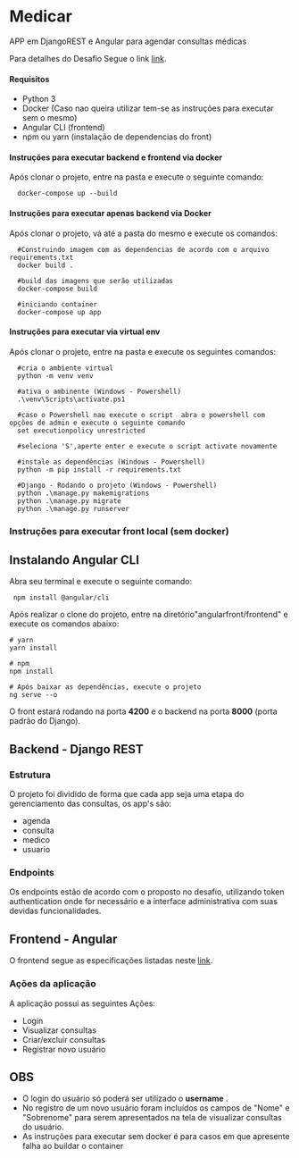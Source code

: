 # Medicar
APP em DjangoREST e Angular para agendar consultas médicas

Para detalhes do Desafio Segue o link [link](https://github.com/Intmed-Software/desafio).

#### Requisitos

 - Python 3 
 - Docker (Caso nao queira utilizar tem-se as instruções para executar sem o mesmo)
 - Angular CLI (frontend)
 - npm ou yarn (instalação de dependencias do front)


#### Instruções para executar backend e frontend via docker 

Após clonar o projeto, entre na pasta e execute o seguinte comando:

	  docker-compose up --build

#### Instruções para executar apenas backend via Docker
Após clonar o projeto, vá até a pasta do mesmo e execute os comandos:

	  #Construindo imagem com as dependencias de acordo com o arquivo requirements.txt
	  docker build .

	  #build das imagens que serão utilizadas
	  docker-compose build

	  #iniciando container
	  docker-compose up app

#### Instruções para executar via virtual env
Após clonar o projeto, entre na pasta  e execute os seguintes comandos:

      #cria o ambiente virtual
      python -m venv venv
	  
	  #ativa o ambinente (Windows - Powershell)
	  .\venv\Scripts\activate.ps1
	  
	  #caso o Powershell nao execute o script  abra o powershell com opções de admin e execute o seguinte comando 
	  set executionpolicy unrestricted

	  #seleciona 'S',aperte enter e execute o script activate novamente
	  
	  #instale as dependências (Windows - Powershell)
	  python -m pip install -r requirements.txt
	  
	  #Django - Rodando o projeto (Windows - Powershell)
	  python .\manage.py makemigrations
	  python .\manage.py migrate
	  python .\manage.py runserver
	   
### Instruções para executar front local (sem docker)

## Instalando Angular CLI

Abra seu terminal e execute o seguinte comando:

	 npm install @angular/cli
	 

Após realizar o clone do projeto, entre na diretório"angularfront/frontend" e execute os comandos abaixo:

    # yarn
    yarn install
    
    # npm
    npm install
	
	# Após baixar as dependências, execute o projeto
	ng serve --o

O front estará rodando na  porta **4200** e o backend na porta **8000** (porta padrão do Django).

## Backend - Django REST

### Estrutura 
O projeto foi dividido de forma que cada app seja uma etapa do gerenciamento das consultas, os app's são:

- agenda
- consulta
- medico
- usuario

### Endpoints
Os endpoints estão de acordo com o proposto no desafio, utilizando token authentication onde for necessário e a interface administrativa com suas devidas funcionalidades.

## Frontend - Angular


O frontend segue as especificações listadas neste [link](https://github.com/Intmed-Software/desafio/tree/master/frontend).

### Ações da aplicação

A aplicação possui as seguintes Ações:
- Login 
- Visualizar consultas
- Criar/excluir consultas
- Registrar novo usuário

## OBS

- O login do usuário só poderá ser utilizado o **username** .
- No registro de um novo usuário foram incluídos os campos de "Nome" e "Sobrenome" para serem apresentados na tela de visualizar consultas do usuário.
- As instruções para executar sem docker é para casos em que apresente falha ao buildar o container 
